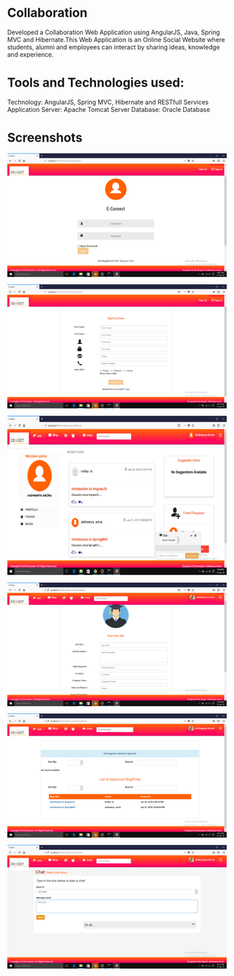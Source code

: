 # Collaboration
Developed a Collaboration Web Application using AngularJS, Java, Spring MVC and Hibernate.This Web Application is an Online Social Website where students, alumni and employees can interact by sharing ideas, knowledge and experience.

# Tools and Technologies used:
Technology: AngularJS, Spring MVC, Hibernate and RESTfull Services
Application Server: Apache Tomcat Server
Database: Oracle Database 

# Screenshots

![Alt text](/WebContent/images/website5.png?raw=true "Optional Title")

![Alt text](/WebContent/images/website12.png?raw=true "Optional Title")

![Alt text](/WebContent/images/website13.png?raw=true "Optional Title")

![Alt text](/WebContent/images/website8.png?raw=true "Optional Title")

![Alt text](/WebContent/images/website9.png?raw=true "Optional Title")

![Alt text](/WebContent/images/website10.png?raw=true "Optional Title")
